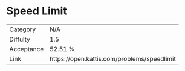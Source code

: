 # Speed Limit

<table>
    <tr>
        <td>Category</td>
        <td>N/A</td>
    </tr>
    <tr>
        <td>Diffulty</td>
        <td>1.5</td>
    </tr>
    <tr>
        <td>Acceptance</td>
        <td>52.51 %</td>
    </tr>
    <tr>
        <td>Link</td>
        <td>https://open.kattis.com/problems/speedlimit</td>
    </tr>
</table>